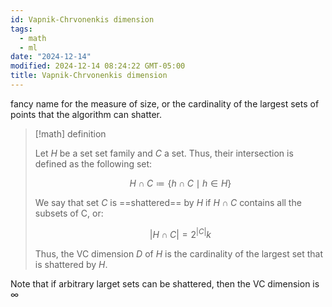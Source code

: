 ```yaml
---
id: Vapnik-Chrvonenkis dimension
tags:
  - math
  - ml
date: "2024-12-14"
modified: 2024-12-14 08:24:22 GMT-05:00
title: Vapnik-Chrvonenkis dimension
---
```


fancy name for the measure of size, or the cardinality of the largest sets of points that the algorithm can shatter.

> [!math] definition
>
> Let $H$ be a set set family and $C$ a set. Thus, their intersection is defined as the following set:
>
> $$
> H \cap C \coloneqq  \{h \cap C \mid h \in H\}
> $$
>
> We say that set $C$ is ==shattered== by $H$ if $H \cap C$ contains all the subsets of C, or:
>
> $$
> |H \cap C| = 2^{|C|}k
> $$
>
> Thus, the VC dimension $D$ of $H$ is the cardinality of the largest set that is shattered by $H$.

Note that if arbitrary larget sets can be shattered, then the VC dimension is $\infty$
